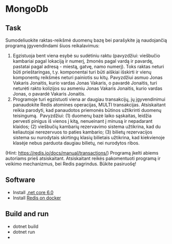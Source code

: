 # MongoDb

## Task

Sumodeliuokite raktas-reikšmė duomenų bazę bei parašykite ją naudojančią programą įgyvendindami šiuos reikalavimus:
1. Egzistuoja bent viena esybė su sudėtiniu raktu (pavyzdžiui: viešbučio kambariai pagal lokaciją ir numerį, žmonės pagal vardą ir pavardę, pastatai pagal adresą - miestą, gatvę, namo numerį). Toks raktas neturi būti prieštaringas, t.y. komponentai turi būti aiškiai išskirti ir vienų komponentų reikšmės neturi painiotis su kitų. Pavyzdžiui asmuo Jonas Vakaris Jonaitis, kurio vardas Jonas Vakaris, o pavardė Jonaitis, turi neturėti rakto kolizijos su asmeniu Jonas Vakaris Jonaitis, kurio vardas Jonas, o pavardė Vakaris Jonaitis.
2. Programoje turi egzistuoti viena ar daugiau transakcijų, jų įgyvendinimui panaudokite Redis atomines operacijas, MULTI transakcijas. Atsiskaitant reikia parodyti, kad panaudotos priemonės būtinos užtikrinti duomenų teisingumą.  Pavyzdžiui: (1) duomenų bazė laiko sąskaitas, leidžia pervesti pinigus iš vienos į kitą, nenueinant į minusą ir nepadarant klaidos; (2) viešbučių kambarių rezervavimo sistema užtikrina, kad du keliautojai nerezervuos to paties kambario; (3) bilietų rezervacijos sistema su nurodytais skirtingų klasių bilietais užtikrina, kad kiekvienoje klasėje nebus parduota daugiau bilietų, nei nurodytos ribos.

(Hint: https://redis.io/docs/manual/transactions/)
Programą įkelti abiems autoriams prieš atsiskaitant. Atsiskaitant reikės pakomentuoti programą ir veikimo mechanizmus, bei Redis pagrindus. Būkite pasiruošę!

## Software

* Install [.net core 6.0](https://dotnet.microsoft.com/en-us/download)
* Install [Redis on docker](https://redis.io/docs/stack/get-started/install/docker/)

## Build and run

* dotnet build
* dotnet run
* 

